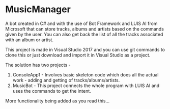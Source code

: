 # MusicManager
A bot created in C# and with the use of Bot Framework and LUIS AI from Microsoft that can store tracks, albums and artists based on the commands given by the user.
You can also get back the list of all the tracks associated with an album or artist.

This project is made in Visual Studio 2017 and you can use git commands to clone this or just download and import it in Visual Studio as a project.

The solution has two projects -

1. ConsoleApp1 - Involves basic skeleton code which does all the actual work - adding and getting of tracks/albums/artists.
2. MusicBot - This project connects the whole program with LUIS AI and uses the commands to get the intent.

More functionality being added as you read this...
